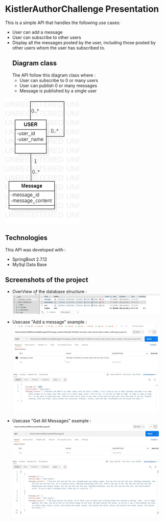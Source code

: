 # KistlerAuthorChallenge Presentation
This is a simple API that handles the following use cases:
* User can add a message
* User can subscribe to other users
* Display all the messages posted by the user, including those posted by other users whom the user has subscribed to.
  ## Diagram class
  The API follow this diagram class where :
  * User can subscribe to 0 or many users
  * User can publish 0 or many messages
  * Message is published by a single user
    
![Diagram class](./src/main/resources/static/KistlerAuthorChallengeClassDiagram.jpg)
## Technologies
This API was developed with :
* SpringBoot 2.7.12
* MySql Data Base
## Screenshots of the project
* OverView of the database structure :
![Diagram class](./src/main/resources/static/DataBaseSnap.jpg)

* Usecase "Add a message" example :
![Diagram class](./src/main/resources/static/AddMessageSnap.jpg)

* Usecase "Get All Messages" example :
![Diagram class](./src/main/resources/static/GetAllMessageSnap.jpg)
